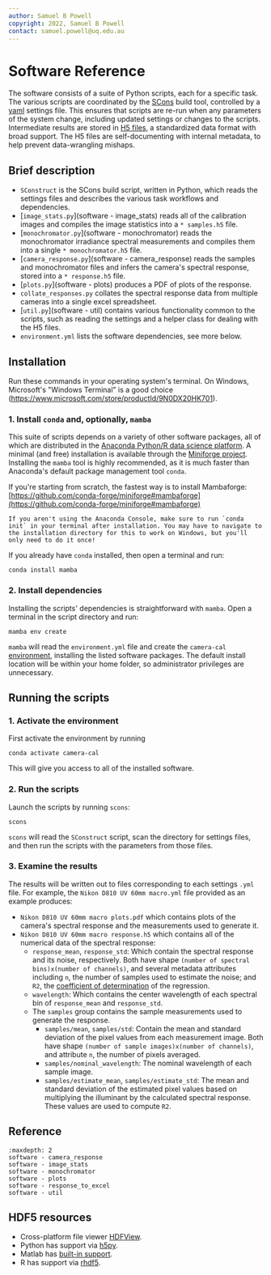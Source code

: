 ```yaml
---
author: Samuel B Powell
copyright: 2022, Samuel B Powell
contact: samuel.powell@uq.edu.au
---
```

# Software Reference

The software consists of a suite of Python scripts, each for a specific task.
The various scripts are coordinated by the [SCons](https://scons.org) build tool,
controlled by a [yaml](https://yaml.org) settings file.
This ensures that scripts are re-run when any parameters of the system change, including updated settings or changes to the scripts.
Intermediate results are stored in [H5 files](https://www.hdfgroup.org/solutions/hdf5/), a standardized data format with broad support.
The H5 files are self-documenting with internal metadata, to help prevent data-wrangling mishaps.

## Brief description

  - `SConstruct` is the SCons build script, written in Python, which reads the settings files and describes the various task workflows and dependencies.
  - [`image_stats.py`](software - image_stats) reads all of the calibration images and compiles the image statistics into a `* samples.h5` file.
  - [`monochromator.py`](software - monochromator) reads the monochromator irradiance spectral measurements and compiles them into a single `* monochromator.h5` file.
  - [`camera_response.py`](software - camera_response) reads the samples and monochromator files and infers the camera's spectral response, stored into a `* response.h5` file.
  - [`plots.py`](software - plots) produces a PDF of plots of the response.
  - `collate_responses.py` collates the spectral response data from multiple cameras into a single excel spreadsheet.
  - [`util.py`](software - util) contains various functionality common to the scripts, such as reading the settings and a helper class for dealing with the H5 files.
  - `environment.yml` lists the software dependencies, see more below.

## Installation

Run these commands in your operating system's terminal. On Windows, Microsoft's "Windows Terminal" is a good choice (https://www.microsoft.com/store/productId/9N0DX20HK701).

### 1. Install `conda` and, optionally, `mamba`
This suite of scripts depends on a variety of other software packages, all of which are distributed in the [Anaconda Python/R data science platform](https://anaconda.com).
A minimal (and free) installation is available through the [Miniforge project](https://github.com/conda-forge/miniforge).
Installing the `mamba` tool is highly recommended, as it is much faster than Anaconda's default package management tool `conda`.

If you're starting from scratch, the fastest way is to install Mambaforge: [https://github.com/conda-forge/miniforge#mambaforge](https://github.com/conda-forge/miniforge#mambaforge)

```{note}
If you aren't using the Anaconda Console, make sure to run `conda init` in your terminal after installation. You may have to navigate to the installation directory for this to work on Windows, but you'll only need to do it once!
```

If you already have `conda` installed, then open a terminal and run:

```
conda install mamba
```

### 2. Install dependencies
Installing the scripts' dependencies is straightforward with `mamba`.
Open a terminal in the script directory and run:

```
mamba env create
```

`mamba` will read the `environment.yml` file and create the `camera-cal` [environment](https://conda.io/projects/conda/en/latest/user-guide/tasks/manage-environments.html), installing the listed software packages.
The default install location will be within your home folder, so administrator privileges are unnecessary.

## Running the scripts

### 1. Activate the environment
First activate the environment by running

```
conda activate camera-cal
```

This will give you access to all of the installed software.

### 2. Run the scripts
Launch the scripts by running `scons`:

```
scons
```

`scons` will read the `SConstruct` script, scan the directory for settings files, and then run the scripts with the parameters from those files.

### 3. Examine the results
The results will be written out to files corresponding to each settings `.yml` file.
For example, the `Nikon D810 UV 60mm macro.yml` file provided as an example produces:
  - `Nikon D810 UV 60mm macro plots.pdf` which contains plots of the camera's spectral response and the measurements used to generate it.
  - `Nikon D810 UV 60mm macro response.h5` which contains all of the numerical data of the spectral response:
    - `response_mean`, `response_std`: Which contain the spectral response and its noise, respectively. Both have shape `(number of spectral bins)x(number of channels)`, and several metadata attributes including `n`, the number of samples used to estimate the noise; and `R2`, the [coefficient of determination](https://en.wikipedia.org/wiki/Coefficient_of_determination) of the regression.
    - `wavelength`: Which contains the center wavelength of each spectral bin of `response_mean` and `response_std`.
    - The `samples` group contains the sample measurements used to generate the response.
      - `samples/mean`, `samples/std`: Contain the mean and standard deviation of the pixel values from each measurement image. Both have shape `(number of sample images)x(number of channels)`, and attribute `n`, the number of pixels averaged.
      - `samples/nominal_wavelength`: The nominal wavelength of each sample image.
      - `samples/estimate_mean`, `samples/estimate_std`: The mean and standard deviation of the estimated pixel values based on multiplying the illuminant by the calculated spectral response. These values are used to compute `R2`.


## Reference

```{toctree}
:maxdepth: 2
software - camera_response
software - image_stats
software - monochromator
software - plots
software - response_to_excel
software - util
```

## HDF5 resources
 - Cross-platform file viewer [HDFView](https://www.hdfgroup.org/downloads/hdfview/).
 - Python has support via [h5py](https://www.h5py.org/).
 - Matlab has [built-in support](https://www.mathworks.com/help/matlab/hdf5-files.html).
 - R has support via [rhdf5](https://bioconductor.org/packages/release/bioc/html/rhdf5.html).
